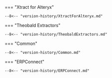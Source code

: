 
=== "Xtract for Alteryx"

    --8<-- "version-history/XtractForAlteryx.md"

=== "Theobald Extractors"

    --8<-- "version-history/TheobaldExtractors.md"

=== "Common"

    --8<-- "version-history/Common.md"
	
=== "ERPConnect"

    --8<-- "version-history/ERPConnect.md"